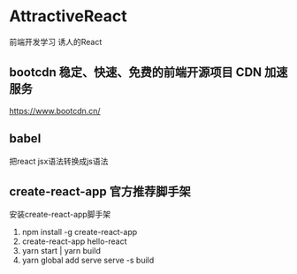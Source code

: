 # AttractiveReact

前端开发学习
诱人的React

## bootcdn 稳定、快速、免费的前端开源项目 CDN 加速服务

https://www.bootcdn.cn/

## babel

把react jsx语法转换成js语法

## create-react-app 官方推荐脚手架

安装create-react-app脚手架

1. npm install -g create-react-app
2. create-react-app hello-react
3. yarn start | yarn build
4. yarn global add serve serve -s build
